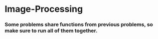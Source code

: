 # Image-Processing

### Some problems share functions from previous problems, so make sure to run all of them together.
